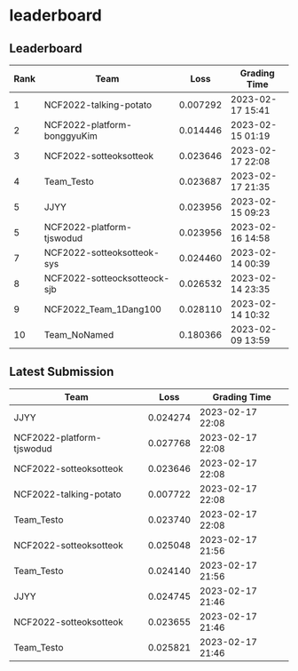 
# leaderboard
## Leaderboard
|Rank|Team|Loss|Grading Time|
|----|----|----|------------|
|1|NCF2022-talking-potato|0.007292|2023-02-17 15:41|
|2|NCF2022-platform-bonggyuKim|0.014446|2023-02-15 01:19|
|3|NCF2022-sotteoksotteok|0.023646|2023-02-17 22:08|
|4|Team_Testo|0.023687|2023-02-17 21:35|
|5|JJYY|0.023956|2023-02-15 09:23|
|5|NCF2022-platform-tjswodud|0.023956|2023-02-16 14:58|
|7|NCF2022-sotteoksotteok-sys|0.024460|2023-02-14 00:39|
|8|NCF2022-sotteocksotteock-sjb|0.026532|2023-02-14 23:35|
|9|NCF2022_Team_1Dang100|0.028110|2023-02-14 10:32|
|10|Team_NoNamed|0.180366|2023-02-09 13:59|

## Latest Submission
|Team|Loss|Grading Time|
|----|----|------------|
|JJYY|0.024274|2023-02-17 22:08|
|NCF2022-platform-tjswodud|0.027768|2023-02-17 22:08|
|NCF2022-sotteoksotteok|0.023646|2023-02-17 22:08|
|NCF2022-talking-potato|0.007722|2023-02-17 22:08|
|Team_Testo|0.023740|2023-02-17 22:08|
|NCF2022-sotteoksotteok|0.025048|2023-02-17 21:56|
|Team_Testo|0.024140|2023-02-17 21:56|
|JJYY|0.024745|2023-02-17 21:46|
|NCF2022-sotteoksotteok|0.023655|2023-02-17 21:46|
|Team_Testo|0.025821|2023-02-17 21:46|
